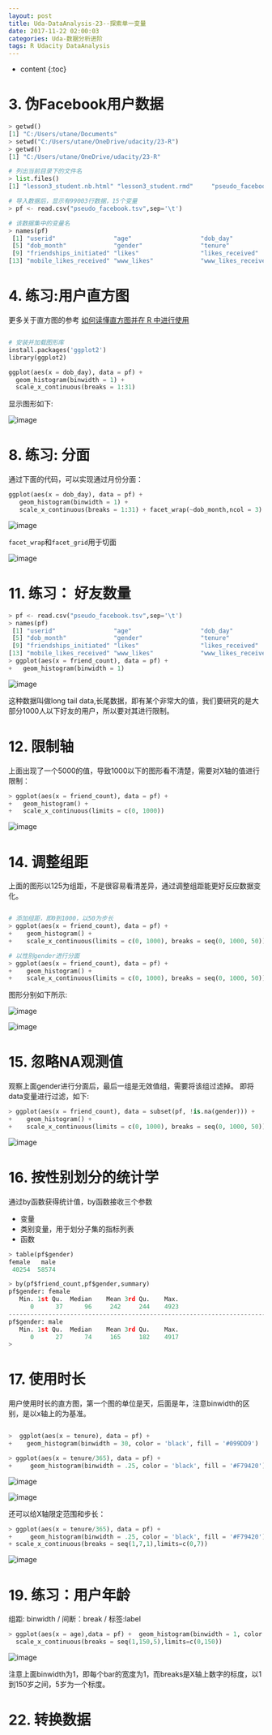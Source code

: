 ```yaml
---
layout: post
title: Uda-DataAnalysis-23--探索单一变量
date: 2017-11-22 02:00:03
categories: Uda-数据分析进阶
tags: R Udacity DataAnalysis 
---
```

* content
{:toc}


# 3. 伪Facebook用户数据

```python
> getwd()
[1] "C:/Users/utane/Documents"
> setwd("C:/Users/utane/OneDrive/udacity/23-R")
> getwd()
[1] "C:/Users/utane/OneDrive/udacity/23-R"

# 列出当前目录下的文件名
> list.files()
[1] "lesson3_student.nb.html" "lesson3_student.rmd"     "pseudo_facebook.tsv"   

# 导入数据后，显示有99003行数据，15个变量 
> pf <- read.csv("pseudo_facebook.tsv",sep='\t')

# 该数据集中的变量名
> names(pf)
 [1] "userid"                "age"                   "dob_day"               "dob_year"             
 [5] "dob_month"             "gender"                "tenure"                "friend_count"         
 [9] "friendships_initiated" "likes"                 "likes_received"        "mobile_likes"         
[13] "mobile_likes_received" "www_likes"             "www_likes_received"   
```

# 4. 练习:用户直方图

更多关于直方图的参考 [如何读懂直方图并在 R 中进行使用]()

```python

# 安装并加载图形库
install.packages('ggplot2')
library(ggplot2)

ggplot(aes(x = dob_day), data = pf) + 
  geom_histogram(binwidth = 1) + 
  scale_x_continuous(breaks = 1:31)

```

显示图形如下:

![image](https://user-images.githubusercontent.com/18595935/33155957-5a268c60-d038-11e7-9e5f-df0eeed193f9.png)



# 8. 练习: 分面

通过下面的代码，可以实现通过月份分面：

```python
ggplot(aes(x = dob_day), data = pf) + 
   geom_histogram(binwidth = 1) + 
   scale_x_continuous(breaks = 1:31) + facet_wrap(~dob_month,ncol = 3)
```

![image](https://user-images.githubusercontent.com/18595935/33165869-b49e24b2-d07b-11e7-97ea-3e7c2242b081.png)

`facet_wrap`和`facet_grid`用于切面

![image](https://user-images.githubusercontent.com/18595935/33166124-7cd425ee-d07c-11e7-80eb-616f0a664fff.png)

# 11. 练习： 好友数量

```python
> pf <- read.csv("pseudo_facebook.tsv",sep='\t')
> names(pf)
 [1] "userid"                "age"                   "dob_day"               "dob_year"             
 [5] "dob_month"             "gender"                "tenure"                "friend_count"         
 [9] "friendships_initiated" "likes"                 "likes_received"        "mobile_likes"         
[13] "mobile_likes_received" "www_likes"             "www_likes_received"   
> ggplot(aes(x = friend_count), data = pf) + 
+   geom_histogram(binwidth = 1)
```

![image](https://user-images.githubusercontent.com/18595935/33166758-b56b8594-d07e-11e7-851e-c0fb43108a90.png)

这种数据叫做long tail data,长尾数据，即有某个非常大的值，我们要研究的是大部分1000人以下好友的用户，所以要对其进行限制。

# 12. 限制轴

上面出现了一个5000的值，导致1000以下的图形看不清楚，需要对X轴的值进行限制：

```python
> ggplot(aes(x = friend_count), data = pf) + 
+   geom_histogram() + 
+   scale_x_continuous(limits = c(0, 1000))
```

![image](https://user-images.githubusercontent.com/18595935/33166982-6ef70ff6-d07f-11e7-9dd7-12211f11a283.png)

# 14. 调整组距

上面的图形以125为组距，不是很容易看清差异，通过调整组距能更好反应数据变化。

```python

# 添加组距，即0到1000，以50为步长
> ggplot(aes(x = friend_count), data = pf) + 
+    geom_histogram() + 
+    scale_x_continuous(limits = c(0, 1000), breaks = seq(0, 1000, 50))

# 以性别gender进行分面
> ggplot(aes(x = friend_count), data = pf) + 
+    geom_histogram() + 
+    scale_x_continuous(limits = c(0, 1000), breaks = seq(0, 1000, 50)) +  facet_wrap(~gender)
```

图形分别如下所示:

![image](https://user-images.githubusercontent.com/18595935/33175425-1d57934e-d09f-11e7-9491-ed9202ff915f.png)

![image](https://user-images.githubusercontent.com/18595935/33175438-29ef49d0-d09f-11e7-8ef3-3a6a71676b92.png)


# 15. 忽略NA观测值

观察上面gender进行分面后，最后一组是无效值组，需要将该组过滤掉。
即将data变量进行过滤，如下:

```python
> ggplot(aes(x = friend_count), data = subset(pf, !is.na(gender))) + 
+    geom_histogram() + 
+    scale_x_continuous(limits = c(0, 1000), breaks = seq(0, 1000, 50)) +  facet_wrap(~gender)
```

![image](https://user-images.githubusercontent.com/18595935/33175600-9ad232de-d09f-11e7-8830-6e6b2daa785f.png)


# 16. 按性别划分的统计学

通过by函数获得统计值，by函数接收三个参数
- 变量
- 类别变量，用于划分子集的指标列表
- 函数

```python
> table(pf$gender)
female   male 
 40254  58574 

> by(pf$friend_count,pf$gender,summary)
pf$gender: female
   Min. 1st Qu.  Median    Mean 3rd Qu.    Max. 
      0      37      96     242     244    4923 
----------------------------------------------------------------------------------- 
pf$gender: male
   Min. 1st Qu.  Median    Mean 3rd Qu.    Max. 
      0      27      74     165     182    4917 
> 

```


# 17. 使用时长

用户使用时长的直方图，第一个图的单位是天，后面是年，注意binwidth的区别，是以x轴上的为基准。


```python

>  ggplot(aes(x = tenure), data = pf) + 
+    geom_histogram(binwidth = 30, color = 'black', fill = '#099DD9')

> ggplot(aes(x = tenure/365), data = pf) + 
+     geom_histogram(binwidth = .25, color = 'black', fill = '#F79420')

```

![image](https://user-images.githubusercontent.com/18595935/33177479-0bce9224-d0a6-11e7-9b72-7a892d8e0c08.png)

![image](https://user-images.githubusercontent.com/18595935/33177498-1a076adc-d0a6-11e7-841b-af2f21696e99.png)

还可以给X轴限定范围和步长：

```python
> ggplot(aes(x = tenure/365), data = pf) + 
+     geom_histogram(binwidth = .25, color = 'black', fill = '#F79420') + 
+ scale_x_continuous(breaks = seq(1,7,1),limits=c(0,7))
```

![image](https://user-images.githubusercontent.com/18595935/33177599-8ae08536-d0a6-11e7-997d-f9e2e66f1788.png)


# 19. 练习：用户年龄

组距: binwidth / 间断：break / 标签:label

```python
> ggplot(aes(x = age),data = pf) +  geom_histogram(binwidth = 1, color = 'black', fill = '#F79420') +
  scale_x_continuous(breaks = seq(1,150,5),limits=c(0,150))
```

![image](https://user-images.githubusercontent.com/18595935/33178096-3dcf61b6-d0a8-11e7-941a-7760d48b7fed.png)

注意上面binwidth为1，即每个bar的宽度为1，而breaks是X轴上数字的标度，以1到150岁之间，5岁为一个标度。

# 22. 转换数据






